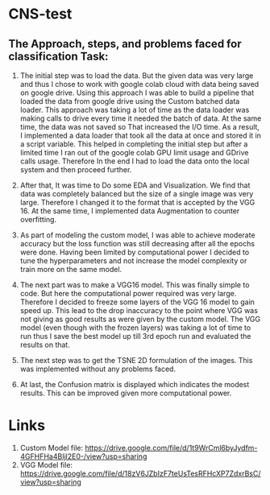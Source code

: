 # CNS-test

## The Approach, steps, and problems faced for classification Task:

1. The initial step was to load the data. But the given data was very large and thus I chose to work with google colab cloud with data being saved on google drive. Using this approach I was able to build a pipeline that loaded the data from google drive using the Custom batched data loader. This approach was taking a lot of time as the data loader was making calls to drive every time it needed the batch of data. At the same time, the data was not saved so That increased the I/O time. As a result, I implemented a data loader that took all the data at once and stored it in a script variable. This helped in completing the initial step but after a limited time I ran out of the google colab GPU limit usage and GDrive calls usage. Therefore In the end I had to load the data onto the local system and then proceed further. <br>

2. After that, It was time to Do some EDA and Visualization. We find that data was completely balanced but the size of a single image was very large. Therefore I changed it to the format that is accepted by the VGG 16. At the same time, I implemented data Augmentation to counter overfitting. <br>

3. As part of modeling the custom model, I was able to achieve moderate accuracy but the loss function was still decreasing after all the epochs were done. Having been limited by computational power I decided to tune the hyperparameters and not increase the model complexity or train more on the same model. <br>

4. The next part was to make a VGG16 model. This was finally simple to code. But here the computational power required was very large. Therefore I decided to freeze some layers of the VGG 16 model to gain speed up. This lead to the drop inaccuracy to the point where VGG was not giving as good results as were given by the custom model. The VGG model (even though with the frozen layers) was taking a lot of time to run thus I save the best model up till 3rd epoch run and evaluated the results on that. <br>
5. The next step was to get the TSNE 2D formulation of the images. This was implemented without any problems faced. <br>

6. At last, the Confusion matrix is displayed which indicates the modest results. This can be improved given more computational power. 

# Links

1. Custom Model file: https://drive.google.com/file/d/1t9WrCml6byJydfm-4GFHFHa4BIjl2E0-/view?usp=sharing
2. VGG Model file: https://drive.google.com/file/d/18zV6JZbIzF7teUsTesRFHcXP7ZdxrBsC/view?usp=sharing
